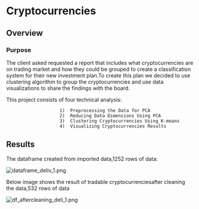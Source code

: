 # Cryptocurrencies
## Overview
 ### Purpose
 The client asked requested a report that includes what cryptocurrencies are on trading market and how they could be grouped to create a classification system for their new investment plan.To create this plan we decided to use clustering algorithm to group the cryptocurrencies and use data visualizations to share the findings with the board.
 
 This project consists of four technical analysis:
 
                        1)  Preprocessing the Data for PCA
                        2)  Reducing Data Dimensions Using PCA
                        3)  Clustering Cryptocurrencies Using K-means
                        4)  Visualizing Cryptocurrencies Results
                        
 ## Results
 
 The dataframe created from imported data,1252 rows of data:
 
 ![dataframe_deliv_1.png](Images/dataframe_deliv_1.png)
 
 Below image shows the result of tradable cryptocurrenciesafter cleaning the data,532 rows of data
 
  ![df_aftercleaning_deli_1.png](Images/df_aftercleaning_deli_1.png)
 
 
 
 
 
